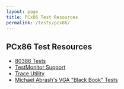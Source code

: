 ```yaml
---
layout: page
title: PCx86 Test Resources
permalink: /tests/pcx86/
---
```


PCx86 Test Resources
--------------------

* [80386 Tests](80386/)
* [TestMonitor Support](testmon/)
* [Trace Utility](trace/)
* [Michael Abrash's VGA "Black Book" Tests](vga/)
